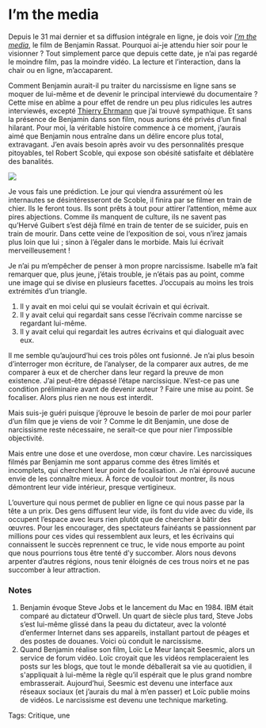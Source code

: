 # I&#8217;m the media

Depuis le 31 mai dernier et sa diffusion intégrale en ligne, je dois voir [*I’m the media*](http://www.iamthemedia.tv/), le film de Benjamin Rassat. Pourquoi ai-je attendu hier soir pour le visionner ? Tout simplement parce que depuis cette date, je n’ai pas regardé le moindre film, pas la moindre vidéo. La lecture et l’interaction, dans la chair ou en ligne, m’accaparent.

Comment Benjamin aurait-il pu traiter du narcissisme en ligne sans se moquer de lui-même et de devenir le principal interviewé du documentaire ? Cette mise en abîme a pour effet de rendre un peu plus ridicules les autres interviewés, excepté [Thierry Ehrmann](http://blog.ehrmann.org/) que j’ai trouvé sympathique. Et sans la présence de Benjamin dans son film, nous aurions été privés d’un final hilarant. Pour moi, la véritable histoire commence à ce moment, j’aurais aimé que Benjamin nous entraîne dans un délire encore plus total, extravagant. J’en avais besoin après avoir vu des personnalités presque pitoyables, tel Robert Scoble, qui expose son obésité satisfaite et déblatère des banalités.

![](http://blog.tcrouzet.comhttps://tcrouzet.com/images_tc/2010/08/benjamin-rassat-interview-screen-capture1.jpg)

Je vous fais une prédiction. Le jour qui viendra assurément où les internautes se désintéresseront de Scoble, il finira par se filmer en train de chier. Ils le feront tous. Ils sont prêts à tout pour attirer l’attention, même aux pires abjections. Comme ils manquent de culture, ils ne savent pas qu’Hervé Guibert s’est déjà filmé en train de tenter de se suicider, puis en train de mourir. Dans cette veine de l’exposition de soi, vous n’irez jamais plus loin que lui ; sinon à l’égaler dans le morbide. Mais lui écrivait merveilleusement !

Je n’ai pu m’empêcher de penser à mon propre narcissisme. Isabelle m’a fait remarquer que, plus jeune, j’étais trouble, je n’étais pas au point, comme une image qui se divise en plusieurs facettes. J’occupais au moins les trois extrémités d’un triangle.

1. Il y avait en moi celui qui se voulait écrivain et qui écrivait.
2. Il y avait celui qui regardait sans cesse l’écrivain comme narcisse se regardant lui-même.
3. Il y avait celui qui regardait les autres écrivains et qui dialoguait avec eux.

Il me semble qu’aujourd’hui ces trois pôles ont fusionné. Je n’ai plus besoin d’interroger mon écriture, de l’analyser, de la comparer aux autres, de me comparer à eux et de chercher dans leur regard la preuve de mon existence. J’ai peut-être dépassé l’étape narcissique. N’est-ce pas une condition préliminaire avant de devenir auteur ? Faire une mise au point. Se focaliser. Alors plus rien ne nous est interdit.

Mais suis-je guéri puisque j’éprouve le besoin de parler de moi pour parler d’un film que je viens de voir ? Comme le dit Benjamin, une dose de narcissisme reste nécessaire, ne serait-ce que pour nier l’impossible objectivité.

Mais entre une dose et une overdose, mon cœur chavire. Les narcissiques filmés par Benjamin me sont apparus comme des êtres limités et incomplets, qui cherchent leur point de focalisation. Je n’ai éprouvé aucune envie de les connaître mieux. À force de vouloir tout montrer, ils nous démontrent leur vide intérieur, presque vertigineux.

L’ouverture qui nous permet de publier en ligne ce qui nous passe par la tête a un prix. Des gens diffusent leur vide, ils font du vide avec du vide, ils occupent l’espace avec leurs rien plutôt que de chercher à bâtir des œuvres. Pour les encourager, des spectateurs fainéants se passionnent par millions pour ces vides qui ressemblent aux leurs, et les écrivains qui connaissent le succès reprennent ce truc, le vide nous emporte au point que nous pourrions tous être tenté d’y succomber. Alors nous devons arpenter d’autres régions, nous tenir éloignés de ces trous noirs et ne pas succomber à leur attraction.

### Notes

1. Benjamin évoque Steve Jobs et le lancement du Mac en 1984. IBM était comparé au dictateur d’Orwell. Un quart de siècle plus tard, Steve Jobs s’est lui-même glissé dans la peau du dictateur, avec la volonté d’enfermer Internet dans ses appareils, installant partout de péages et des postes de douanes. Voici où conduit le narcissisme.
2. Quand Benjamin réalise son film, Loïc Le Meur lançait Seesmic, alors un service de forum vidéo. Loïc croyait que les vidéos remplaceraient les posts sur les blogs, que tout le monde déballerait sa vie au quotidien, il s'appliquait à lui-même la règle qu’il espérait que le plus grand nombre embrasserait. Aujourd’hui, Seesmic est devenu une interface aux réseaux sociaux (et j’aurais du mal à m’en passer) et Loïc publie moins de vidéos. Le narcissisme est devenu une technique marketing.

Tags: Critique, une